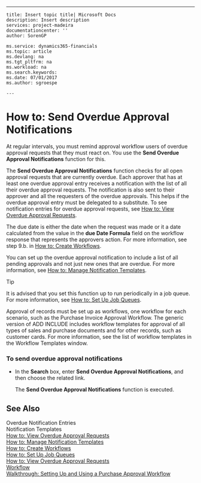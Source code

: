 ---
    title: Insert topic title| Microsoft Docs
    description: Insert description
    services: project-madeira
    documentationcenter: ''
    author: SorenGP

    ms.service: dynamics365-financials
    ms.topic: article
    ms.devlang: na
    ms.tgt_pltfrm: na
    ms.workload: na
    ms.search.keywords:
    ms.date: 07/01/2017
    ms.author: sgroespe

    ---
# How to: Send Overdue Approval Notifications
At regular intervals, you must remind approval workflow users of overdue approval requests that they must react on. You use the **Send Overdue Approval Notifications** function for this.  
  
 The **Send Overdue Approval Notifications** function checks for all open approval requests that are currently overdue. Each approver that has at least one overdue approval entry receives a notification with the list of all their overdue approval requests. The notification is also sent to their approver and all the requesters of the overdue approvals. This helps if the overdue approval entry must be delegated to a substitute. To see notification entries for overdue approval requests, see [How to: View Overdue Approval Requests](../FullExperience/how-to-view-overdue-approval-requests.md).  
  
 The due date is either the date when the request was made or it a date calculated from the value in the **due Date Formula** field on the workflow response that represents the approvers action. For more information, see step 9.b. in [How to: Create Workflows](../FullExperience/how-to-create-workflows.md).  
  
 You can set up the overdue approval notification to include a list of all pending approvals and not just new ones that are overdue. For more information, see [How to: Manage Notification Templates](../FullExperience/how-to-manage-notification-templates.md).  
  
> [!TIP]  
>  It is advised that you set this function up to run periodically in a job queue. For more information, see [How to: Set Up Job Queues](../FullExperience/how-to-set-up-job-queues.md).  
  
 Approval of records must be set up as workflows, one workflow for each scenario, such as the Purchase Invoice Approval Workflow. The generic version of ADD INCLUDE<!--[!INCLUDE[dyn_nav](../../includes/dyn_nav_md.md)]--> includes workflow templates for approval of all types of sales and purchase documents and for other records, such as customer cards. For more information, see the list of workflow templates in the Workflow Templates window.  
  
### To send overdue approval notifications  
  
-   In the **Search** box, enter **Send Overdue Approval Notifications**, and then choose the related link.  
  
     The **Send Overdue Approval Notifications** function is executed.  
  
## See Also  
 Overdue Notification Entries   
 Notification Templates   
 [How to: View Overdue Approval Requests](../FullExperience/how-to-view-overdue-approval-requests.md)   
 [How to: Manage Notification Templates](../FullExperience/how-to-manage-notification-templates.md)   
 [How to: Create Workflows](../FullExperience/how-to-create-workflows.md)   
 [How to: Set Up Job Queues](../FullExperience/how-to-set-up-job-queues.md)   
 [How to: View Overdue Approval Requests](../FullExperience/how-to-view-overdue-approval-requests.md)   
 [Workflow](../FullExperience/workflow.md)   
 [Walkthrough: Setting Up and Using a Purchase Approval Workflow](../FullExperience/walkthrough-setting-up-and-using-a-purchase-approval-workflow.md)